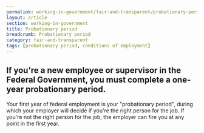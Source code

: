 ```yaml
---
permalink: working-in-government/fair-and-transparent/probationary-period/
layout: article
section: working-in-government
title: Probationary period
breadcrumb: Probationary period
category: fair-and-transparent
tags: [probationary period, conditions of employment]
---
```


<h2 class="usajobs-help-center__lead">
  If you're a new employee or supervisor in the Federal Government, you must complete a one-year probationary period.
</h2>

Your first year of federal employment is your "probationary period", during which your employer will decide if you're the right person for the job. If you're not the right person for the job, the employer can fire you at any point in the first year.
